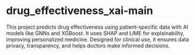 # drug_effectiveness_xai-main
This project predicts drug effectiveness using patient-specific data with AI models like GNNs and XGBoost. It uses SHAP and LIME for explainability, improving personalized medicine. Designed for clinical use, it ensures data privacy, transparency, and helps doctors make informed decisions.
